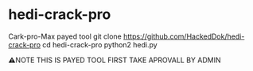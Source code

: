 # hedi-crack-pro
Cark-pro-Max payed tool 
git clone https://github.com/HackedDok/hedi-crack-pro 
cd hedi-crack-pro
python2 hedi.py

⚠️NOTE THIS IS PAYED TOOL FIRST TAKE APROVALL BY ADMIN
